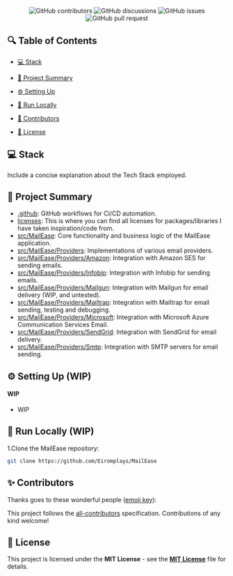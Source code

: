 <p align="center">
<a href=https://github.com/Eiromplays/MailEase target="_blank">
<!--- <img src='/placeholder.jpg' width="100%" alt="Banner" /> --->
</a>
</p>



<p align="center">
<img src="https://img.shields.io/github/contributors/Eiromplays/MailEase" alt="GitHub contributors" />
<img src="https://img.shields.io/github/discussions/Eiromplays/MailEase" alt="GitHub discussions" />
<img src="https://img.shields.io/github/issues/Eiromplays/MailEase" alt="GitHub issues" />
<img src="https://img.shields.io/github/issues-pr/Eiromplays/MailEase" alt="GitHub pull request" />
</p>

## 🔍 Table of Contents

* [💻 Stack](#stack)

* [📝 Project Summary](#project-summary)

* [⚙️ Setting Up](#setting-up)

* [🚀 Run Locally](#run-locally)

* [🙌 Contributors](#contributors)

* [📄 License](#license)

## 💻 Stack

Include a concise explanation about the Tech Stack employed.

## 📝 Project Summary

- [.github](.github): GitHub workflows for CI/CD automation.
- [licenses](licenses): This is where you can find all licenses for packages/libraries I have taken inspiration/code from.
- [src/MailEase](src/MailEase): Core functionality and business logic of the MailEase application.
- [src/MailEase/Providers](src/MailEase/Providers): Implementations of various email providers.
- [src/MailEase/Providers/Amazon](src/MailEase/Providers/Amazon): Integration with Amazon SES for sending emails.
- [src/MailEase/Providers/Infobip](src/MailEase/Providers/Infobip): Integration with Infobip for sending emails.
- [src/MailEase/Providers/Mailgun](src/MailEase/Providers/Mailgun): Integration with Mailgun for email delivery (WIP, and untested).
- [src/MailEase/Providers/Mailtrap](src/MailEase/Providers/Mailtrap): Integration with Mailtrap for email sending, testing and debugging.
- [src/MailEase/Providers/Microsoft](src/MailEase/Providers/Microsoft): Integration with Microsoft Azure Communication Services Email.
- [src/MailEase/Providers/SendGrid](src/MailEase/Providers/SendGrid): Integration with SendGrid for email delivery.
- [src/MailEase/Providers/Smtp](src/MailEase/Providers/Smtp): Integration with SMTP servers for email sending.

## ⚙️ Setting Up (WIP)

#### WIP

- WIP

## 🚀 Run Locally (WIP)
1.Clone the MailEase repository:
```sh
git clone https://github.com/Eiromplays/MailEase
```

## ✨ Contributors

Thanks goes to these wonderful people ([emoji key](https://allcontributors.org/docs/en/emoji-key)):

<!-- ALL-CONTRIBUTORS-LIST:START - Do not remove or modify this section -->
<!-- prettier-ignore-start -->
<!-- markdownlint-disable -->
<!-- markdownlint-restore -->
<!-- prettier-ignore-end -->
<!-- ALL-CONTRIBUTORS-LIST:END -->

This project follows the [all-contributors](https://github.com/all-contributors/all-contributors) specification. Contributions of any kind welcome!

## 📄 License

This project is licensed under the **MIT License** - see the [**MIT License**](https://github.com/Eiromplays/MailEase/blob/main/LICENSE) file for details.